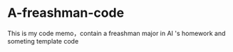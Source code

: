# A-freashman-code
This is my code memo，contain a freashman major in AI 's homework and someting template code
